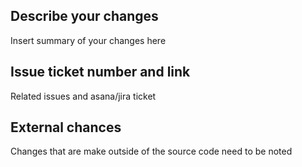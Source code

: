## Describe your changes
Insert summary of your changes here

## Issue ticket number and link
Related issues and asana/jira ticket

## External chances
Changes that are make outside of the source code need to be noted

